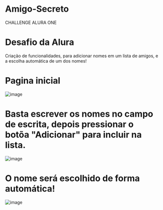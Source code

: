 # Amigo-Secreto
CHALLENGE ALURA ONE

# Desafio da Alura 
Criação de funcionalidades, para adicionar nomes em um lista de amigos,
e a escolha automática de um dos nomes!

# Pagina inicial
![image](https://github.com/user-attachments/assets/c3bf3b15-9c6a-4566-acf5-46e996673e84)

# Basta escrever os nomes no campo de escrita, depois pressionar o botõa "Adicionar" para incluir na lista.
![image](https://github.com/user-attachments/assets/affb6cd9-e205-4ea4-8737-23951a12aae5)

# O nome será escolhido de forma automática!
![image](https://github.com/user-attachments/assets/07e78260-f885-480b-a293-90a9a7722c77)

